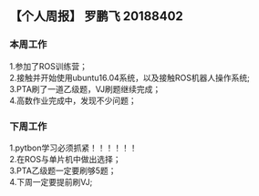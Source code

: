## 【个人周报】 罗鹏飞 20188402
### 本周工作
1.参加了ROS训练营；<br>
2.接触并开始使用ubuntu16.04系统，以及接触ROS机器人操作系统;<br>
3.PTA刷了一道乙级题，VJ刷题继续完成；<br>
4.高数作业完成中，发现不少问题；
### 下周工作
1.pytbon学习必须抓紧！！！！！！<br>
2.在ROS与单片机中做出选择；<br>
3.PTA乙级题一定要刷够5题；<br>
4.下周一定要提前刷VJ;<br>
